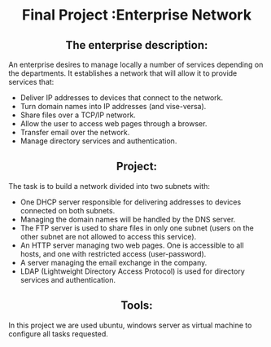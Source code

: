 <h1 align="center"> Final Project :Enterprise Network </h1>


<h2 align="center">The enterprise description:</h2>

An enterprise desires to manage locally a number of services depending on the
departments. It establishes a network that will allow it to provide services that:

* Deliver IP addresses to devices that connect to the network.
* Turn domain names into IP addresses (and vise-versa).
* Share files over a TCP/IP network.
* Allow the user to access web pages through a browser.
* Transfer email over the network.
* Manage directory services and authentication.

<h2 align="center">Project:</h2>

The task is to build a network divided into two subnets with:

* One DHCP server responsible for delivering addresses to devices connected on both subnets.
* Managing the domain names will be handled by the DNS server.
* The FTP server is used to share files in only one subnet (users on the other subnet
are not allowed to access this service).
* An HTTP server managing two web pages. One is accessible to all hosts, and one
with restricted access (user-password).
* A server managing the email exchange in the company.
* LDAP (Lightweight Directory Access Protocol) is used for directory services and
authentication.

<h2 align="center">Tools:</h2>
In this project we are used ubuntu, windows server as virtual machine to configure all tasks requested.


